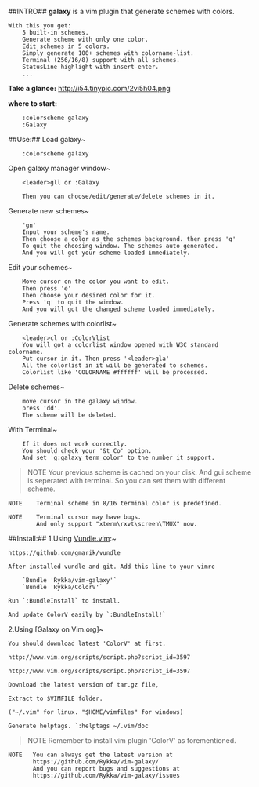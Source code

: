 ##INTRO##
**galaxy** is a vim plugin that generate schemes with colors.

    With this you get:
        5 built-in schemes.
        Generate scheme with only one color.
        Edit schemes in 5 colors.
        Simply generate 100+ schemes with colorname-list.
        Terminal (256/16/8) support with all schemes.
        StatusLine highlight with insert-enter.
        ...

**Take a glance:** http://i54.tinypic.com/2vi5h04.png

**where to start:**

        :colorscheme galaxy
        :Galaxy

##Use:##
Load galaxy~

        :colorscheme galaxy

Open galaxy manager window~

        <leader>gll or :Galaxy

        Then you can choose/edit/generate/delete schemes in it.

Generate new schemes~

        'gn'
        Input your scheme's name.
        Then choose a color as the schemes background. then press 'q'
        To quit the choosing window. The schemes auto generated.
        And you will got your scheme loaded immediately.

Edit your schemes~

        Move cursor on the color you want to edit. 
        Then press 'e'
        Then choose your desired color for it.
        Press 'q' to quit the window. 
        And you will got the changed scheme loaded immediately.

Generate schemes with colorlist~

        <leader>cl or :ColorVlist
        You will got a colorlist window opened with W3C standard colorname.
        Put cursor in it. Then press '<leader>gla'
        All the colorlist in it will be generated to schemes.
        Colorlist like 'COLORNAME #ffffff' will be processed.

Delete schemes~

        move cursor in the galaxy window. 
        press 'dd'.
        The scheme will be deleted.
    
With Terminal~

        If it does not work correctly.
        You should check your '&t_Co' option.
        And set 'g:galaxy_term_color' to the number it support.


>   NOTE    Your previous scheme is cached on your disk.
            And gui scheme is seperated with terminal.
            So you can set them with different scheme.

    NOTE    Terminal scheme in 8/16 terminal color is predefined.

    NOTE    Terminal cursor may have bugs. 
            And only support "xterm\rxvt\screen\TMUX" now.

##Install:##
1.Using [Vundle.vim](Recommend):~

    https://github.com/gmarik/vundle

    After installed vundle and git. Add this line to your vimrc  

        `Bundle 'Rykka/vim-galaxy'` 
        `Bundle 'Rykka/ColorV'` 

    Run `:BundleInstall` to install.

    And update ColorV easily by `:BundleInstall!`
 
2.Using [Galaxy on Vim.org]~
 
    You should download latest 'ColorV' at first.

    http://www.vim.org/scripts/script.php?script_id=3597

    http://www.vim.org/scripts/script.php?script_id=3597

    Download the latest version of tar.gz file, 

    Extract to $VIMFILE folder. 

    ("~/.vim" for linux. "$HOME/vimfiles" for windows)

    Generate helptags. `:helptags ~/.vim/doc
 

>   NOTE   Remember to install vim plugin 'ColorV' as forementioned.

    NOTE   You can always get the latest version at
           https://github.com/Rykka/vim-galaxy/
           And you can report bugs and suggestions at
           https://github.com/Rykka/vim-galaxy/issues 
        
